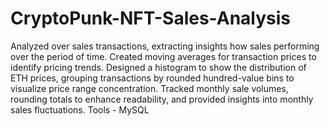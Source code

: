 # CryptoPunk-NFT-Sales-Analysis
Analyzed over sales transactions, extracting insights how sales performing over the period of time.
Created moving averages for transaction prices to identify pricing trends.
Designed a histogram to show the distribution of ETH prices, grouping transactions by rounded hundred-value bins to visualize price range concentration.
Tracked monthly sale volumes, rounding totals to enhance readability, and provided insights into monthly sales fluctuations.
Tools - MySQL
